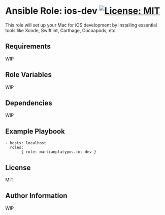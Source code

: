 Ansible Role: ios-dev [![License: MIT](https://img.shields.io/badge/License-MIT-yellow.svg)](https://opensource.org/licenses/MIT)
=========

This role will set up your Mac for iOS development by installing essential tools like Xcode, Swiftlint, Carthage, Cocoapods, etc.

Requirements
------------

WIP

Role Variables
--------------

WIP

Dependencies
------------

WIP

Example Playbook
----------------
    - hosts: localhost
      roles:
         - { role: martianplatypus.ios-dev }

License
-------

MIT

Author Information
------------------

WIP
